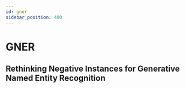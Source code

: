 ```yaml
---
id: gner
sidebar_position: 400
---
```



# GNER
## Rethinking Negative Instances for Generative Named Entity Recognition


